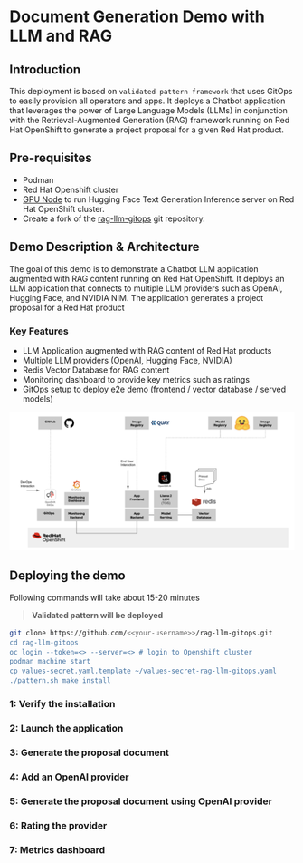 # Document Generation Demo with LLM and RAG

## Introduction

This deployment is based on `validated pattern framework` that uses GitOps to easily provision all operators and apps. It deploys a Chatbot application that leverages the power of Large Language Models (LLMs) in conjunction with the Retrieval-Augmented Generation (RAG) framework running on Red Hat OpenShift to generate a project proposal for a given Red Hat product.

## Pre-requisites

- Podman
- Red Hat Openshift cluster
- [GPU Node](./GPU_provisioning.md) to run Hugging Face Text Generation Inference server on Red Hat OpenShift cluster.
- Create a fork of the [rag-llm-gitops](https://github.com/validatedpatterns/rag-llm-gitops.git) git repository.

## Demo Description & Architecture

The goal of this demo is to demonstrate a Chatbot LLM application augmented with RAG content running on Red Hat OpenShift. It deploys an LLM application that connects to multiple LLM providers such as OpenAI, Hugging Face, and NVIDIA NIM. The application generates a project proposal for a Red Hat product

### Key Features

- LLM Application augmented with RAG content of Red Hat products
- Multiple LLM providers (OpenAI, Hugging Face, NVIDIA)
- Redis Vector Database for RAG content
- Monitoring dashboard to provide key metrics such as ratings
- GitOps setup to deploy e2e demo (frontend / vector database / served models)

![Diagram](images/diagram.PNG)

## Deploying the demo

Following commands will take about 15-20 minutes
>**Validated pattern will be deployed**

```sh
git clone https://github.com/<<your-username>>/rag-llm-gitops.git
cd rag-llm-gitops
oc login --token=<> --server=<> # login to Openshift cluster
podman machine start
cp values-secret.yaml.template ~/values-secret-rag-llm-gitops.yaml
./pattern.sh make install
```

### 1: Verify the installation

### 2: Launch the application

### 3: Generate the proposal document

### 4: Add an OpenAI provider

### 5: Generate the proposal document using OpenAI provider

### 6: Rating the provider

### 7: Metrics dashboard
